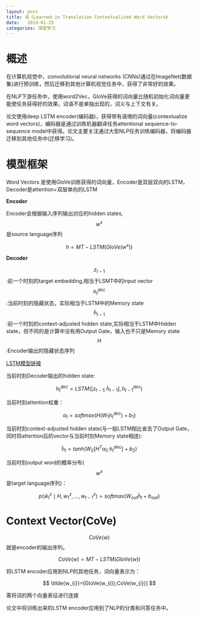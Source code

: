 ```yaml
---
layout: post
title: 读《Learned in Translation Contextualized Word Vectors》
date:   2019-01-25
categories: 深度学习
---  
```


# 概述  

在计算机视觉中，convolutional neural networks (CNNs)通过在ImageNet(数据集)进行预训练，然后迁移到其他计算机视觉任务中，获得了非常好的效果。  

在NLP下游任务中，使用word2Vec，GloVe获得的词向量比随机初始化词向量更能使任务获得好的效果。词语不是单独出现的，词义与上下文有关。

论文使用deep LSTM encoder(编码器)，获得带有语境的词向量(contextualize word vectors)，编码器是通过训练机器翻译任务attentional sequence-to-sequence model中获得。论文主要关注通过大型NLP任务训练编码器，将编码器迁移到其他任务中(迁移学习)。  

# 模型框架  

Word Vectors 是使用GloVe训练获得的词向量，Encoder是双层双向的LSTM，Decoder是attention+双层单向的LSTM


**Encoder**  

Encoder会根据输入序列输出对应的hidden states,$$w^x$$是source language序列

$$
h=MT-LSTM(GloVe(w^x))
$$

**Decoder**  

$$z_{t-1}$$:前一个时刻的target embedding,相当于LSMT中的input vector   
$$h_{t}^{dec}$$:当前时刻的隐藏状态，实际相当于LSTM中的Memory state    
$$\tilde{h}_{t-1}$$:前一个时刻的context-adjusted hidden state,实际相当于LSTM中Hidden state，但不同的是计算中没有用Output Gate，输入也不只是Memory state    
$$H$$:Encoder输出的隐藏状态序列    

[LSTM模型链接](https://meixuanzhang.github.io/NLP-RNN-LSTM-GRU/)   

当前时刻Decoder输出的hidden state:   

$$
h_{t}^{dec}=LSTM([z_{t-1};\tilde{h}_{t-1}],h_{t-1}^{dec})
$$

当前时刻attention权重：   


$$
\alpha_{t}=softmax(H(W_{1}h_{t}^{dec})+b_{1})$$

当前时刻context-adjusted hidden state(与一般LSTM相比省去了Output Gate，同时将attention后的vector与当前时刻Memory state相连):    

$$
\tilde{h}_{t}=tanh(W_{2}[H^T\alpha_{t};h_{t}^{dec}]+b_{2})
$$ 

当前时刻output word的概率分布($$w^x$$是target language序列)：   

$$
p(\hat{w}_{t}^z\mid H,w_{1}^z,...,w_{t-1}^z)=softmax(W_{out}\tilde{h}_{t}+b_{out})
$$

# Context Vector(CoVe) 

$$CoVe(w)$$就是encoder的输出序列。  

$$CoVe(w)=MT-LSTM(GloVe(w))$$  

将LSTM encoder应用到NLP的其他任务，词向量表示为：

$$
\tilde{w_{i}}=[GloVe(w_{i});CoVe(w_{i})]
$$ 

需将词的两个向量表征进行连接    

论文中将训练出来的LSTM encoder应用到了NLP的分类和问答任务中。

